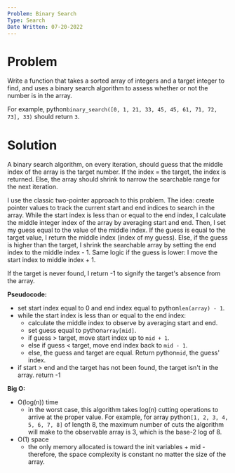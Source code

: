 ```yaml
---
Problem: Binary Search
Type: Search
Date Written: 07-20-2022
---
```


# Problem
Write a function that takes a sorted array of integers and a target integer to find, and uses a binary search algorithm to assess whether or not the number is in the array.

For example, python```binary_search([0, 1, 21, 33, 45, 45, 61, 71, 72, 73], 33)``` should return ```3```.

# Solution
A binary search algorithm, on every iteration, should guess that the middle index of the array is the target number. If the index = the target, the index is returned. Else, the array should shrink to narrow the searchable range for the next iteration.

I use the classic two-pointer approach to this problem. The idea: create pointer values to track the current start and end indices to search in the array. While the start index is less than or equal to the end index, I calculate the middle integer index of the array by averaging start and end. Then, I set my guess equal to the value of the middle index. If the guess is equal to the target value, I return the middle index (index of my guess). Else, if the guess is higher than the target, I shrink the searchable array by setting the end index to the middle index - 1. Same logic if the guess is lower: I move the start index to middle index + 1.

If the target is never found, I return -1 to signify the target's absence from the array.

**Pseudocode:**
- set start index equal to 0 and end index equal to python```len(array) - 1```.
- while the start index is less than or equal to the end index:
  - calculate the middle index to observe by averaging start and end.
  - set guess equal to python```array[mid]```.
  - if guess > target, move start index up to ```mid + 1```.
  - else if guess < target, move end index back to ```mid - 1```.
  - else, the guess and target are equal. Return python```mid```, the guess' index.
- if start > end and the target has not been found, the target isn't in the array. return -1

**Big O:**
- O(log(n)) time
  - in the worst case, this algorithm takes log(n) cutting operations to arrive at the proper value. For example, for array python```[1, 2, 3, 4, 5, 6, 7, 8]``` of length 8, the maximum number of cuts the algorithm will make to the observable array is 3, which is the base-2 log of 8.
- O(1) space
  - the only memory allocated is toward the init variables + mid - therefore, the space complexity is constant no matter the size of the array.
